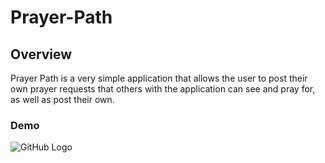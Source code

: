 # Prayer-Path

## Overview
Prayer Path is a very simple application that allows the user to post their own prayer requests that others with the application can see and pray for, as well as post their own.

### Demo
![GitHub Logo](client/src/images/Prayer-Path-Demo.gif)
